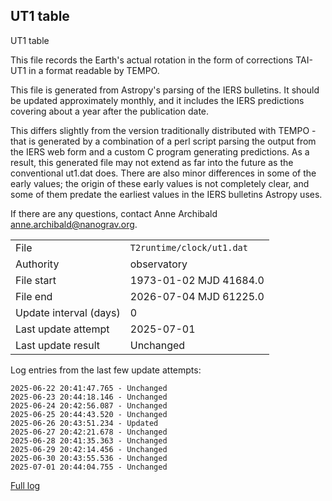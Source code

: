 
## UT1 table

UT1 table

This file records the Earth's actual rotation in the form of
corrections TAI-UT1 in a format readable by TEMPO.

This file is generated from Astropy's parsing of the IERS
bulletins. It should be updated approximately monthly, and it
includes the IERS predictions covering about a year after the
publication date.

This differs slightly from the version traditionally distributed
with TEMPO - that is generated by a combination of a perl script
parsing the output from the IERS web form and a custom C program
generating predictions. As a result, this generated file may not
extend as far into the future as the conventional ut1.dat does.
There are also minor differences in some of the early values; the
origin of these early values is not completely clear, and some of
them predate the earliest values in the IERS bulletins Astropy uses.

If there are any questions, contact Anne Archibald
<anne.archibald@nanograv.org>.

|     |     |
|:--- |:--- |
| File | `T2runtime/clock/ut1.dat` |
| Authority | observatory |
| File start | 1973-01-02 MJD 41684.0 |
| File end | 2026-07-04 MJD 61225.0 |
| Update interval (days) | 0 |
| Last update attempt | 2025-07-01 |
| Last update result | Unchanged |

Log entries from the last few update attempts:
```
2025-06-22 20:41:47.765 - Unchanged
2025-06-23 20:44:18.146 - Unchanged
2025-06-24 20:42:56.087 - Unchanged
2025-06-25 20:44:43.520 - Unchanged
2025-06-26 20:43:51.234 - Updated
2025-06-27 20:42:21.678 - Unchanged
2025-06-28 20:41:35.363 - Unchanged
2025-06-29 20:42:14.456 - Unchanged
2025-06-30 20:43:55.536 - Unchanged
2025-07-01 20:44:04.755 - Unchanged
```
[Full log](https://raw.githubusercontent.com/ipta/pulsar-clock-corrections/main/log/T2runtime/clock/ut1.dat.log)
